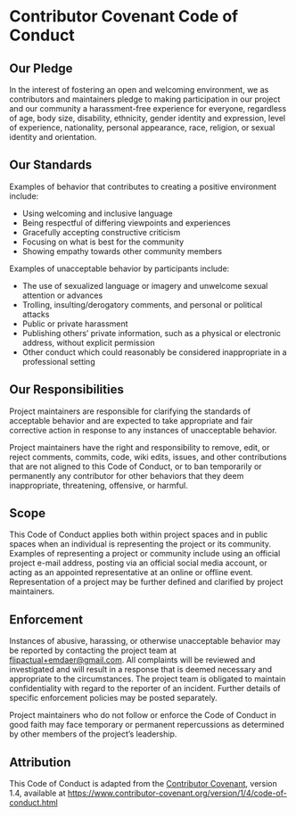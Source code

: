 <!--
  This file was generated by emdaer

  Its template can be found at .emdaer/CODE_OF_CONDUCT.emdaer.md
-->

<!--
  emdaerHash:db76fabe3f3d7220b1919a980d76166d
-->

<h1 id="contributor-covenant-code-of-conduct">Contributor Covenant Code of Conduct</h1>
<h2 id="our-pledge">Our Pledge</h2>
<p>In the interest of fostering an open and welcoming environment, we as
contributors and maintainers pledge to making participation in our project and
our community a harassment-free experience for everyone, regardless of age, body
size, disability, ethnicity, gender identity and expression, level of experience,
nationality, personal appearance, race, religion, or sexual identity and
orientation.</p>
<h2 id="our-standards">Our Standards</h2>
<p>Examples of behavior that contributes to creating a positive environment
include:</p>
<ul>
<li>Using welcoming and inclusive language</li>
<li>Being respectful of differing viewpoints and experiences</li>
<li>Gracefully accepting constructive criticism</li>
<li>Focusing on what is best for the community</li>
<li>Showing empathy towards other community members</li>
</ul>
<p>Examples of unacceptable behavior by participants include:</p>
<ul>
<li>The use of sexualized language or imagery and unwelcome sexual attention or
advances</li>
<li>Trolling, insulting/derogatory comments, and personal or political attacks</li>
<li>Public or private harassment</li>
<li>Publishing others’ private information, such as a physical or electronic
address, without explicit permission</li>
<li>Other conduct which could reasonably be considered inappropriate in a
professional setting</li>
</ul>
<h2 id="our-responsibilities">Our Responsibilities</h2>
<p>Project maintainers are responsible for clarifying the standards of acceptable
behavior and are expected to take appropriate and fair corrective action in
response to any instances of unacceptable behavior.</p>
<p>Project maintainers have the right and responsibility to remove, edit, or
reject comments, commits, code, wiki edits, issues, and other contributions
that are not aligned to this Code of Conduct, or to ban temporarily or
permanently any contributor for other behaviors that they deem inappropriate,
threatening, offensive, or harmful.</p>
<h2 id="scope">Scope</h2>
<p>This Code of Conduct applies both within project spaces and in public spaces
when an individual is representing the project or its community. Examples of
representing a project or community include using an official project e-mail
address, posting via an official social media account, or acting as an appointed
representative at an online or offline event. Representation of a project may be
further defined and clarified by project maintainers.</p>
<h2 id="enforcement">Enforcement</h2>
<p>Instances of abusive, harassing, or otherwise unacceptable behavior may be
reported by contacting the project team at <a href="mailto:flipactual+emdaer@gmail.com">flipactual+emdaer@gmail.com</a>. All
complaints will be reviewed and investigated and will result in a response that
is deemed necessary and appropriate to the circumstances. The project team is
obligated to maintain confidentiality with regard to the reporter of an incident.
Further details of specific enforcement policies may be posted separately.</p>
<p>Project maintainers who do not follow or enforce the Code of Conduct in good
faith may face temporary or permanent repercussions as determined by other
members of the project’s leadership.</p>
<h2 id="attribution">Attribution</h2>
<p>This Code of Conduct is adapted from the <a href="https://www.contributor-covenant.org">Contributor Covenant</a>, version 1.4,
available at <a href="https://www.contributor-covenant.org/version/1/4/code-of-conduct.html">https://www.contributor-covenant.org/version/1/4/code-of-conduct.html</a></p>
